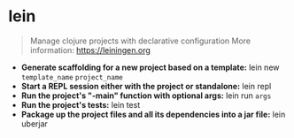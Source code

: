 # lein
> Manage clojure projects with declarative configuration
> More information: <https://leiningen.org>
- **Generate scaffolding for a new project based on a template:**
lein new `template_name` `project_name`
- **Start a REPL session either with the project or standalone:**
lein repl
- **Run the project's "-main" function with optional args:**
lein run `args`
- **Run the project's tests:**
lein test
- **Package up the project files and all its dependencies into a jar file:**
lein uberjar
